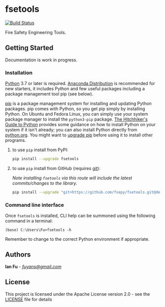 # fsetools

[![Build Status](https://app.travis-ci.com/fsepy/fsetools.svg?branch=master)](https://app.travis-ci.com/fsepy/fsetools)

Fire Safety Engineering Tools.

## Getting Started

Documentation is work in progress.

### Installation

[Python](https://www.python.org/downloads/) 3.7 or later is required. [Anaconda Distribution](https://www.anaconda.com/distribution/#download-section) is recommended for new starters, it includes Python and few useful packages including a package management tool pip (see below).

[pip](https://pypi.org/) is a package management system for installing and updating Python packages. pip comes with Python, so you get pip simply by installing Python. On Ubuntu and Fedora Linux, you can simply use your system package manager to install the `python3-pip` package. [The Hitchhiker's Guide to Python](https://docs.python-guide.org/starting/installation/) provides some guidance on how to install Python on your system if it isn't already; you can also install Python directly from [python.org](https://www.python.org/getit/). You might want to [upgrade pip](https://pip.pypa.io/en/stable/installing/) before using it to install other programs.

1. to use `pip` install from PyPI:

    ```sh
    pip install --upgrade fsetools
    ```

2. to use `pip` install from GitHub (requires [git](https://git-scm.com/downloads)):  

    *Note installing `fsetools` via this route will include the latest commits/changes to the library.*  

    ```sh
    pip install --upgrade "git+https://github.com/fsepy/fsetools.git@dev"
    ```


### Command line interface

Once `fsetools` is installed, CLI help can be summoned using the following command in a terminal:

```shell
(base) C:\Users\Fu>fsetools -h
```

Remember to change to the correct Python environment if appropriate.

## Authors

**Ian Fu** - *fuyans@gmail.com*

## License

This project is licensed under the Apache License version 2.0 - see the [LICENSE](LICENSE) file for details
